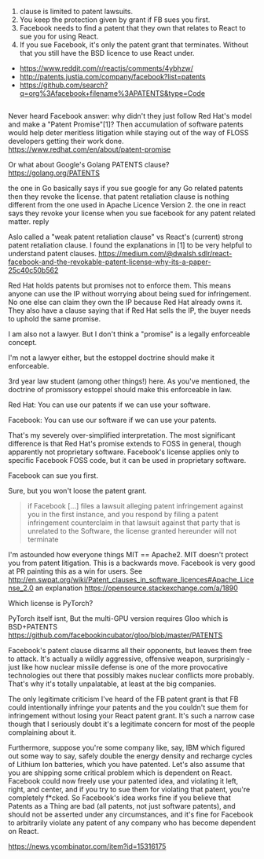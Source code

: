 1. clause is limited to patent lawsuits.
2. You keep the protection given by grant if FB sues you first.
3. Facebook needs to find a patent that they own that relates to React to sue you for using React.
4. If you sue Facebook, it's only the patent grant that terminates. Without that you still have the BSD licence to use React under.

- https://www.reddit.com/r/reactjs/comments/4ybhzw/
- http://patents.justia.com/company/facebook?list=patents
- https://github.com/search?q=org%3Afacebook+filename%3APATENTS&type=Code

##

Never heard Facebook answer: why didn't they just follow Red Hat's model and make a "Patent Promise"[1]?
Then accumulation of software patents would help deter meritless litigation while staying out of the way of FLOSS developers getting their work done.
https://www.redhat.com/en/about/patent-promise

Or what about Google's Golang PATENTS clause?
https://golang.org/PATENTS

the one in Go basically says if you sue google for any Go related patents then they revoke the license. that patent retaliation clause is nothing different from the one used in Apache Licence Version 2. the one in react says they revoke your license when you sue facebook for any patent related matter.
reply

Aslo called a "weak patent retaliation clause" vs React's (current) strong patent retaliation clause. I found the explanations in [1] to be very helpful to understand patent clauses. https://medium.com/@dwalsh.sdlr/react-facebook-and-the-revokable-patent-license-why-its-a-paper-25c40c50b562

Red Hat holds patents but promises not to enforce them. This means anyone can use the IP without worrying about being sued for infringement. No one else can claim they own the IP because Red Hat already owns it. They also have a clause saying that if Red Hat sells the IP, the buyer needs to uphold the same promise.

I am also not a lawyer. But I don't think a "promise" is a legally enforceable concept.

I'm not a lawyer either, but the estoppel doctrine should make it enforceable.

3rd year law student (among other things!) here. As you've mentioned, the doctrine of promissory estoppel should make this enforceable in law.

Red Hat: You can use our patents if we can use your software.

Facebook: You can use our software if we can use your patents.

That's my severely over-simplified interpretation. The most significant difference is that Red Hat's promise extends to FOSS in general, though apparently not proprietary software. Facebook's license applies only to specific Facebook FOSS code, but it can be used in proprietary software.

Facebook can sue you first.

Sure, but you won't loose the patent grant.

>if Facebook [...] files a lawsuit alleging patent infringement against you
>in the first instance, and you respond by filing a patent infringement
>counterclaim in that lawsuit against that party that is unrelated to the
>Software, the license granted hereunder will not terminate


I'm astounded how everyone things MIT == Apache2. MIT doesn't protect you from patent litigation.
This is a backwards move. Facebook is very good at PR painting this as a win for users.
See http://en.swpat.org/wiki/Patent_clauses_in_software_licences#Apache_License_2.0
an explanation https://opensource.stackexchange.com/a/1890

Which license is PyTorch?

PyTorch itself isnt, But the multi-GPU version requires Gloo which is BSD+PATENTS
https://github.com/facebookincubator/gloo/blob/master/PATENTS

Facebook's patent clause disarms all their opponents, but leaves them free to attack. It's actually a wildly aggressive, offensive weapon, surprisingly - just like how nuclear missile defense is one of the more provocative technologies out there that possibly makes nuclear conflicts more probably.
That's why it's totally unpalatable, at least at the big companies.

The only legitimate criticism I've heard of the FB patent grant is that FB could intentionally infringe your patents and the you couldn't sue them for infringement without losing your React patent grant. It's such a narrow case though that I seriously doubt it's a legitimate concern for most of the people complaining about it.

Furthermore, suppose you're some company like, say, IBM which figured out some way to say, safely double the energy density and recharge cycles of Lithium Ion batteries, which you have patented. Let's also assume that you are shipping some critical problem which is dependent on React. Facebook could now freely use your patented idea, and violating it left, right, and center, and if you try to sue them for violating that patent, you're completely f*cked.
So Facebook's idea works fine if you believe that Patents as a Thing are bad (all patents, not just software patents), and should not be asserted under any circumstances, and it's fine for Facebook to arbitrarily violate any patent of any company who has become dependent on React.

https://news.ycombinator.com/item?id=15316175
